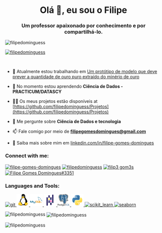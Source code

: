 <h1 align="center">Olá 👋, eu sou o Filipe</h1>
<h3 align="center">Um professor apaixonado por conhecimento e por compartilhá-lo.</h3>

<p align="left"> <img src="https://komarev.com/ghpvc/?username=filipedominguess&label=Profile%20views&color=0e75b6&style=flat" alt="filipedominguess" /> </p>

<p align="left"> <a href="https://github.com/ryo-ma/github-profile-trophy"><img src="https://github-profile-trophy.vercel.app/?username=filipedominguess" alt="filipedominguess" /></a> </p>

<p align="left"> <a href="https://twitter.com/" target="blank"><img src="https://img.shields.io/twitter/follow/?logo=twitter&style=for-the-badge" alt="" /></a> </p>

- 🔭 Atualmente estou trabalhando em [Um protótipo de modelo que deve prever a quantidade de ouro puro extraído do minério de ouro](https://github.com/filipedominguess/Projetos)

- 🌱 No momento estou aprendendo **Ciência de Dados - PRACTICUM/DATASCY**

- 👨‍💻 Os meus projetos estão disponíveis at [https://github.com/filipedominguess/Projetos](https://github.com/filipedominguess/Projetos)

- 💬 Me pergunte sobre **Ciência de Dados e tecnologia**

- 📫 Fale comigo por meio de **filipegomesdomingues@gmail.com**

- 📄 Saiba mais sobre mim em [linkedin.com/in/filipe-gomes-domingues](linkedin.com/in/filipe-gomes-domingues)

<h3 align="left">Connect with me:</h3>
<p align="left">
<a href="https://linkedin.com/in/filipe-gomes-domingues" target="blank"><img align="center" src="https://raw.githubusercontent.com/rahuldkjain/github-profile-readme-generator/master/src/images/icons/Social/linked-in-alt.svg" alt="filipe-gomes-domingues" height="30" width="40" /></a>
<a href="https://instagram.com/filipedominguess" target="blank"><img align="center" src="https://raw.githubusercontent.com/rahuldkjain/github-profile-readme-generator/master/src/images/icons/Social/instagram.svg" alt="filipedominguess" height="30" width="40" /></a>
<a href="https://www.youtube.com/c/filip3 gom3s" target="blank"><img align="center" src="https://raw.githubusercontent.com/rahuldkjain/github-profile-readme-generator/master/src/images/icons/Social/youtube.svg" alt="filip3 gom3s" height="30" width="40" /></a>
<a href="https://discord.gg/Filipe Gomes Domingues#3351" target="blank"><img align="center" src="https://raw.githubusercontent.com/rahuldkjain/github-profile-readme-generator/master/src/images/icons/Social/discord.svg" alt="Filipe Gomes Domingues#3351" height="30" width="40" /></a>
</p>

<h3 align="left">Languages and Tools:</h3>
<p align="left"> <a href="https://git-scm.com/" target="_blank" rel="noreferrer"> <img src="https://www.vectorlogo.zone/logos/git-scm/git-scm-icon.svg" alt="git" width="40" height="40"/> </a> <a href="https://www.linux.org/" target="_blank" rel="noreferrer"> <img src="https://raw.githubusercontent.com/devicons/devicon/master/icons/linux/linux-original.svg" alt="linux" width="40" height="40"/> </a> <a href="https://www.mysql.com/" target="_blank" rel="noreferrer"> <img src="https://raw.githubusercontent.com/devicons/devicon/master/icons/mysql/mysql-original-wordmark.svg" alt="mysql" width="40" height="40"/> </a> <a href="https://pandas.pydata.org/" target="_blank" rel="noreferrer"> <img src="https://raw.githubusercontent.com/devicons/devicon/2ae2a900d2f041da66e950e4d48052658d850630/icons/pandas/pandas-original.svg" alt="pandas" width="40" height="40"/> </a> <a href="https://www.postgresql.org" target="_blank" rel="noreferrer"> <img src="https://raw.githubusercontent.com/devicons/devicon/master/icons/postgresql/postgresql-original-wordmark.svg" alt="postgresql" width="40" height="40"/> </a> <a href="https://www.python.org" target="_blank" rel="noreferrer"> <img src="https://raw.githubusercontent.com/devicons/devicon/master/icons/python/python-original.svg" alt="python" width="40" height="40"/> </a> <a href="https://scikit-learn.org/" target="_blank" rel="noreferrer"> <img src="https://upload.wikimedia.org/wikipedia/commons/0/05/Scikit_learn_logo_small.svg" alt="scikit_learn" width="40" height="40"/> </a> <a href="https://seaborn.pydata.org/" target="_blank" rel="noreferrer"> <img src="https://seaborn.pydata.org/_images/logo-mark-lightbg.svg" alt="seaborn" width="40" height="40"/> </a> </p>

<p><img align="left" src="https://github-readme-stats.vercel.app/api/top-langs?username=filipedominguess&show_icons=true&locale=en&layout=compact" alt="filipedominguess" /></p>

<p>&nbsp;<img align="center" src="https://github-readme-stats.vercel.app/api?username=filipedominguess&show_icons=true&locale=en" alt="filipedominguess" /></p>

<p><img align="center" src="https://github-readme-streak-stats.herokuapp.com/?user=filipedominguess&" alt="filipedominguess" /></p>


<!--
**filipedominguess/filipedominguess** is a ✨ _special_ ✨ repository because its `README.md` (this file) appears on your GitHub profile.

Here are some ideas to get you started:

- 🔭 I’m currently working on ...
- 🌱 I’m currently learning ...
- 👯 I’m looking to collaborate on ...
- 🤔 I’m looking for help with ...
- 💬 Ask me about ...
- 📫 How to reach me: ...
- 😄 Pronouns: ...
- ⚡ Fun fact: ...
-->
